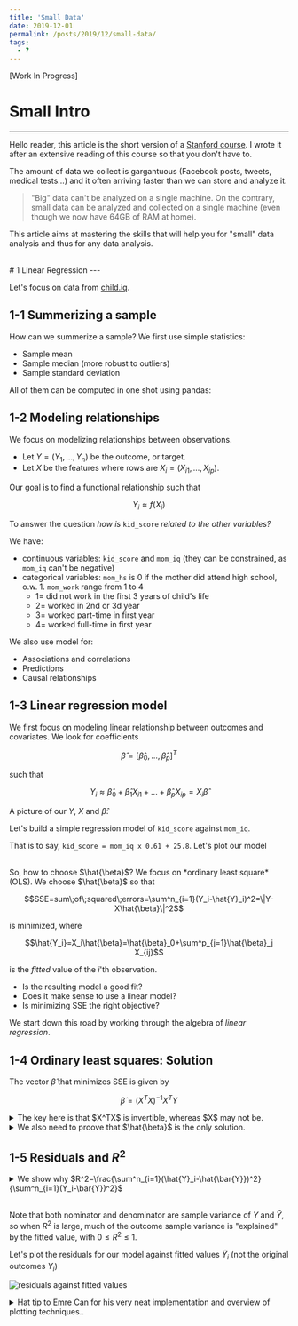```yaml
---
title: 'Small Data'
date: 2019-12-01
permalink: /posts/2019/12/small-data/
tags:
  - ?
---
```


[Work In Progress]

# Small Intro
---

Hello reader, this article is the short version of a [Stanford course](http://web.stanford.edu/~rjohari/teaching/notes/). 
I wrote it after an extensive reading of this course so that you don't have to.

The amount of data we collect is gargantuous (Facebook posts, tweets, medical tests...) and it often arriving faster than we can store and analyze it. 
> "Big" data can't be analyzed on a single machine.
On the contrary, small data can be analyzed and collected on a single machine (even though we now have 64GB of RAM at home).

This article aims at mastering the skills that will help you for "small" data analysis and thus for any data analysis.

<br>
# 1 Linear Regression
---

Let's focus on data from [child.iq](http://www.stat.columbia.edu/~gelman/arm/examples/child.iq/).

## 1-1 Summerizing a sample
How can we summerize a sample? We first use simple statistics:
+ Sample mean
+ Sample median (more robust to outliers)
+ Sample standard deviation

All of them can be computed in one shot using pandas:
<script src="https://gist.github.com/Vincent-Maladiere/92c2cf07035962f50e23a72b57299208.js"></script>

## 1-2 Modeling relationships
We focus on modelizing relationships between observations. 

+ Let $Y=(Y_1, ..., Y_n)$ be the outcome, or target.
+ Let $X$ be the features where rows are $X_i=(X_{i1}, ..., X_{ip})$.

Our goal is to find a functional relationship such that

$$Y_i \approx f(X_i)$$

To answer the question *how is* `kid_score` *related to the other variables?*

<script src="https://gist.github.com/Vincent-Maladiere/a5bfd0162e30fca9596d89b1a4b3e2d8.js"></script>

We have:
+ continuous variables: `kid_score` and `mom_iq` (they can be constrained, as `mom_iq` can't be negative)
+ categorical variables: `mom_hs` is $0$ if the mother did attend high school, o.w. 1. `mom_work` range from $1$ to $4$
  + $1=$ did not work in the first 3 years of child's life
  + $2=$ worked in 2nd or 3d year
  + $3=$ worked part-time in first year
  + $4=$ worked full-time in first year

We also use model for:
+ Associations and correlations
+ Predictions
+ Causal relationships

## 1-3 Linear regression model

We first focus on modeling linear relationship between outcomes and covariates.
We look for coefficients 

$$\hat{\beta} = [\hat{\beta}_0, ..., \hat{\beta}_p]^T$$ 

such that

$$Y_i \approx \hat{\beta}_0 + \hat{\beta}_1 X_{i1} + ... + \hat{\beta}_p X_{ip} = X_i \hat{\beta}$$

A picture of our $Y$, $X$ and $\hat{\beta}$:
<script src="https://gist.github.com/Vincent-Maladiere/20d422af2c70e8e8598e31986f249711.js"></script>

Let's build a simple regression model of `kid_score` against `mom_iq`.
<script src="https://gist.github.com/Vincent-Maladiere/62e8ed53b3407f53f5ac28d2ac36f1d4.js"></script>

That is to say, `kid_score = mom_iq x 0.61 + 25.8`.
Let's plot our model

<script src="https://gist.github.com/Vincent-Maladiere/afb6f817f3d671558621d9c0f94af28f.js"></script>

<br>
So, how to choose $\hat{\beta}$?
We focus on *ordinary least square* (OLS).
We choose $\hat{\beta}$ so that

$$SSE=sum\;of\;squared\;errors=\sum^n_{i=1}(Y_i-\hat{Y}_i)^2=\|Y-X\hat{\beta}\|^2$$

is minimized, where

$$\hat{Y_i}=X_i\hat{\beta}=\hat{\beta}_0+\sum^p_{j=1}\hat{\beta}_j X_{ij}$$

is the *fitted* value of the $i$'th observation.

+ Is the resulting model a good fit?
+ Does it make sense to use a linear model?
+ Is minimizing SSE the right objective?

We start down this road by working through the algebra of *linear regression*.

## 1-4 Ordinary least squares: Solution

The vector $\hat{\beta}$ that minimizes SSE is given by

$$\hat{\beta}=(X^TX)^{-1}X^TY$$

<details>
<summary>The key here is that $X^TX$ is invertible, whereas $X$ may not be.</summary>
$$X^TXq=0 \implies q^TX^TXq=0 \implies (Xq)^TXq=0 \implies \|Xq\|^2=0 \implies Xq=0$$
So $q = 0$ and thus the null space of $X^TX = \{0\}$.
Since $X^TX$ is a square matrix, this means that $X^TX$ is invertible.

<br>
_______________________________________________________________________________________
<br><br>
</details>

<details>
<summary>We also need to proove that $\hat{\beta}$ is the only solution.</summary>
<br>
We proove that 
$$X^T\hat{r}=0 \implies \hat{\beta} = argmin_{\beta}\|Y-\beta X|$$ where $\hat{r}=Y-X\hat{\beta}$ is the vector of residual.
That is to say: the residual vector from $\hat{\beta}$ is orthogonal to every column of X.

Let's consider any vector $\gamma$, we have
$$Y-X\gamma = \hat{r}+X(\hat{\beta}-\gamma)$$
Since $\hat{r}$ is orthogonal to $X$, we get
$$\|Y-X\gamma\|^2=\|\hat{r}\|^2+\|X(\hat{\beta}-\gamma)\|^2$$
this is minimized when $X(\hat{\beta}-\gamma)=0$ and since $X$ has rank $p+1$, 
the unique solution is $\gamma=\hat{\beta}$

<br>
_______________________________________________________________________________________
<br>
</details>


## 1-5 Residuals and $R^2$

<details>
<summary>We show why $R^2=\frac{\sum^n_{i=1}(\hat{Y}_i-\hat{\bar{Y}})^2}{\sum^n_{i=1}(Y_i-\bar{Y})^2}$</summary>
<br>
Let $\hat{r}=Y-\hat{Y}=Y-X\hat{\beta}$ be the vector of residuals.
We know that $\hat{r}$ is orthogonal to every column of $X$ (in particular to 1st column of $X$).
This means that the sum of residuals is $0$, thus
$$\sum^n_{i=1}\hat{r}_i=\sum^n_{i=1}(Y_i-\hat{Y}_i)=0 \implies \bar{Y}=\hat{\bar{Y}}$$

Since $\hat{r}$ is orthogonal to every column of $X$, we use the Pythagorean theorem to get:
$$\|Y\|^2=\|\hat{r}\|^2+\|\hat{Y}\|^2$$
using equality of sample means we get:
$$\|Y\|^2-n\bar{Y}^2=\|\hat{r}\|^2+\|\hat{r}\|^2-n\hat{\bar{Y}}^2$$
hence
$$R^2=\frac{\sum^n_{i=1}(\hat{Y}_i-\hat{\bar{Y}})^2}{\sum^n_{i=1}(Y_i-\bar{Y})^2}$$

_______________________________________________________________________________________
</details>
<br>

Note that both nominator and denominator are sample variance of $Y$ and $\hat{Y}$, so when $R^2$ is large, much of the outcome sample variance is "explained" by the fitted value, with $0 \leq R^2 \leq 1$. 

<script src="https://gist.github.com/Vincent-Maladiere/b3bd0d25d76896892fa681f9dd73057f.js"></script>

Let's plot the residuals for our model against fitted values $\hat{Y}_i$ (not the original outcomes $Y_i$)

![residuals against fitted values](https://vincent-maladiere.github.io/images/residuals_vs_fitted.png)

<details>
<br>
<summary>Hat tip to <a href="https://emredjan.github.io/blog/2017/07/11/emulating-r-plots-in-python/">Emre Can</a> for his very neat implementation and overview of plotting techniques..</summary>
<script src="https://gist.github.com/Vincent-Maladiere/6fb9b7c2ae87822ddc68ca12125aa421.js"></script>
_______________________________________________________________________________________
</details>
<br>

